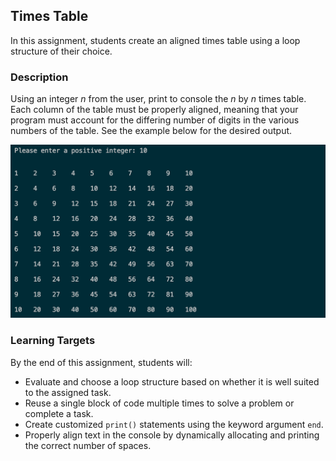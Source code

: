 ## Times Table

In this assignment, students create an aligned times table using a loop structure of their choice.

### Description

Using an integer _n_ from the user, print to console the _n_ by _n_ times table. Each column of the table must be properly aligned, meaning that your program must account for the differing number of digits in the various numbers of the table. See the example below for the desired output.

![Times Table Sample](./times-table-example.jpg)

### Learning Targets

By the end of this assignment, students will:

- Evaluate and choose a loop structure based on whether it is well suited to the assigned task.
- Reuse a single block of code multiple times to solve a problem or complete a task.
- Create customized `print()` statements using the keyword argument `end`.
- Properly align text in the console by dynamically allocating and printing the correct number of spaces.
